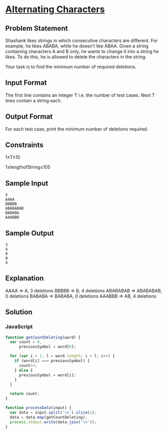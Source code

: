 # [Alternating Characters](https://www.hackerrank.com/challenges/alternating-characters)

## Problem Statement

Shashank likes strings in which consecutive characters are different. For example, he likes ABABA, while he doesn't like ABAA. Given a string containing characters A and B only, he wants to change it into a string he likes. To do this, he is allowed to delete the characters in the string.

Your task is to find the minimum number of required deletions.

## Input Format 
The first line contains an integer T i.e. the number of test cases. Next T lines contain a string each.

## Output Format 
For each test case, print the minimum number of deletions required.

## Constraints
1≤T≤10 

1≤lengthofString≤105 

## Sample Input
```
5
AAAA
BBBBB
ABABABAB
BABABA
AAABBB
```

## Sample Output
```
3
4
0
0
4
```

## Explanation

AAAA => A, 3 deletions
BBBBB => B, 4 deletions
ABABABAB => ABABABAB, 0 deletions
BABABA => BABABA, 0 deletions
AAABBB => AB, 4 deletions

## Solution

### JavaScript
```javascript
function getCountDeleting(word) {
  var count = 0,
      previousSymbol = word[0];

  for (var i = 1, l = word.length; i < l; i++) {
    if (word[i] === previousSymbol) {
      count++;
    } else {
      previousSymbol = word[i];
    }
  }

  return count;
}

function processData(input) {
  var data = input.split('\n').slice(1);
  data = data.map(getCountDeleting);
  process.stdout.write(data.join('\n'));
}
```